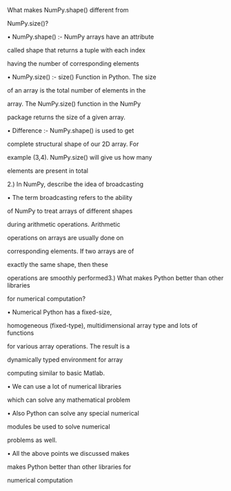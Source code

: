 What makes NumPy.shape() different from 

NumPy.size()?

• NumPy.shape() :- NumPy arrays have an attribute 

called shape that returns a tuple with each index 

having the number of corresponding elements

• NumPy.size() :- size() Function in Python. The size 

of an array is the total number of elements in the 

array. The NumPy.size() function in the NumPy 

package returns the size of a given array.

• Difference :- NumPy.shape() is used to get 

complete structural shape of our 2D array. For 

example (3,4). NumPy.size() will give us how many 

elements are present in total

2.) In NumPy, describe the idea of broadcasting

• The term broadcasting refers to the ability 

of NumPy to treat arrays of different shapes 

during arithmetic operations. Arithmetic 

operations on arrays are usually done on 

corresponding elements. If two arrays are of 

exactly the same shape, then these 

operations are smoothly performed3.) What makes Python better than other libraries 

for numerical computation?

• Numerical Python has a fixed-size, 

homogeneous (fixed-type), multidimensional array type and lots of functions 

for various array operations. The result is a 

dynamically typed environment for array 

computing similar to basic Matlab.

• We can use a lot of numerical libraries 

which can solve any mathematical problem

• Also Python can solve any special numerical 

modules be used to solve numerical 

problems as well.

• All the above points we discussed makes 

makes Python better than other libraries for 

numerical computation
